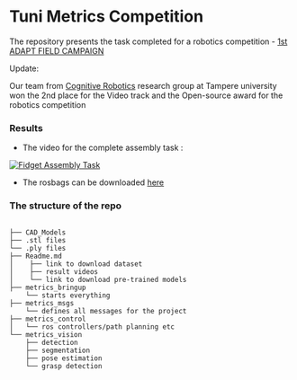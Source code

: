 # Tuni Metrics Competition

The repository presents the task completed for a robotics competition - [1st ADAPT FIELD CAMPAIGN](https://metricsproject.eu/agile-production/1st-field-campaign/)

Update:

Our team from [Cognitive Robotics](https://research.tuni.fi/cogrob/) research group at Tampere university won the 2nd place for the Video track and the Open-source award for the robotics competition


### Results

- The video for the complete assembly task :
  
[![Fidget Assembly Task](http://img.youtube.com/vi/YQirOBqAwiE/maxresdefault.jpg)](https://www.youtube.com/watch?v=YQirOBqAwiE&ab_channel=KulunuOsanda "Frank Emika Panda Robot with Realsense d435")

- The rosbags can be downloaded [here](https://tuni-my.sharepoint.com/:u:/g/personal/kulunu_samarawickrama_tuni_fi/EVfPOJ6b3a1JiUHJhAJ59TEB1Et6zy6F_NeNTQw7rIN8ww?e=dQjQjU)


### The structure of the repo

```

├── CAD_Models
├── .stl files
└── .ply files
├── Readme.md
│    ├── link to download dataset
│    ├── result videos
│    └── link to download pre-trained models
├── metrics_bringup
    └── starts everything
├── metrics_msgs
    └── defines all messages for the project
├── metrics_control
│   └── ros controllers/path planning etc
└── metrics_vision
    ├── detection
    ├── segmentation
    ├── pose estimation
    └── grasp detection
```

